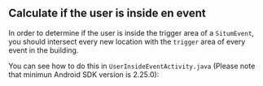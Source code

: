 ## <a name="positionevents"></a> Calculate if the user is inside en event
In order to determine if the user is inside the trigger area of a `SitumEvent`, you should intersect every new location with the `trigger` area of every event in the building.

You can see how to do this in `UserInsideEventActivity.java` (Please note that minimun Android SDK version is 2.25.0):


